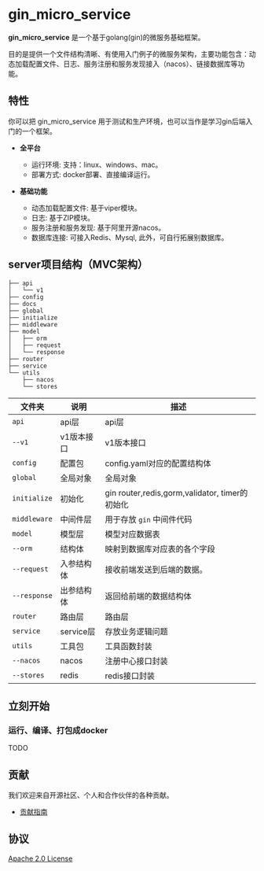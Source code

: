 <!--
 * @Author: stefan1240 lishaoshu1240@gmail.com
 * @Date: 2022-08-28 12:52:59
 * @LastEditors: stefan1240 lishaoshu1240@gmail.com
 * @LastEditTime: 2022-08-28 12:58:00
 * @FilePath: /gin_micro_service/README.md
 * @Description: readme
-->


# gin_micro_service

**gin_micro_service** 是一个基于golang(gin)的微服务基础框架。

目的是提供一个文件结构清晰、有使用入门例子的微服务架构，主要功能包含：动态加载配置文件、日志、服务注册和服务发现接入（nacos）、链接数据库等功能。

## 特性

你可以把 gin_micro_service 用于测试和生产环境，也可以当作是学习gin后端入门的一个框架。

- **全平台**
  - 运行环境: 支持：linux、windows、mac。
  - 部署方式: docker部署、直接编译运行。
  
- **基础功能**
  - 动态加载配置文件: 基于viper模块。
  - 日志: 基于ZIP模块。
  - 服务注册和服务发现: 基于阿里开源nacos。
  - 数据库连接: 可接入Redis、Mysql, 此外，可自行拓展别数据库。


## server项目结构（MVC架构）

```shell
├── api
│   └── v1
├── config
├── docs
├── global
├── initialize
├── middleware
├── model
│   ├── orm
│   ├── request
│   └── response
├── router
├── service
└── utils
    ├── nacos
    └── stores
```

| 文件夹       | 说明                    | 描述                        |
| ------------ | ----------------------- | --------------------------- |
| `api`        | api层                   | api层 |
| `--v1`       | v1版本接口              | v1版本接口                  |
| `config`     | 配置包                  | config.yaml对应的配置结构体 |
| `global`     | 全局对象                | 全局对象 |
| `initialize` | 初始化 | gin router,redis,gorm,validator, timer的初始化 |
| `middleware` | 中间件层 | 用于存放 `gin` 中间件代码 |
| `model`      | 模型层                  | 模型对应数据表              |
| `--orm`      | 结构体                 | 映射到数据库对应表的各个字段      |
| `--request`  | 入参结构体              | 接收前端发送到后端的数据。  |
| `--response` | 出参结构体              | 返回给前端的数据结构体      |
| `router`     | 路由层                  | 路由层 |
| `service`    | service层               | 存放业务逻辑问题 |
| `utils`      | 工具包                  | 工具函数封装            |
| `--nacos`    | nacos | 注册中心接口封装 |
| `--stores`   | redis                  | redis接口封装        |

## 立刻开始

### 运行、编译、打包成docker

TODO

## 贡献

我们欢迎来自开源社区、个人和合作伙伴的各种贡献。

- [贡献指南](CONTRIBUTING.md)

## 协议

[Apache 2.0 License](LICENSE)
